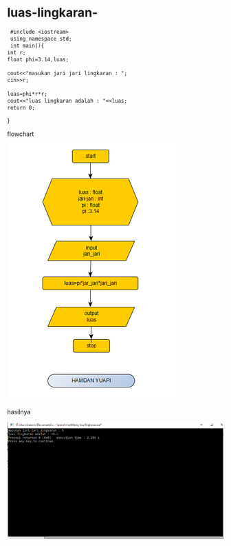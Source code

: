 # luas-lingkaran-

     #include <iostream>
     using namespace std;
     int main(){
    int r;
    float phi=3.14,luas;

    cout<<"masukan jari jari lingkaran : ";
    cin>>r;

    luas=phi*r*r;
    cout<<"luas lingkaran adalah : "<<luas;
    return 0;

}


flowchart

![img](https://github.com/hamdanyuapi/luas-lingkaran-/blob/master/flowchart%20%20lingkaran.png?raw=true)

hasilnya

![img](https://github.com/hamdanyuapi/luas-lingkaran-/blob/master/hasil%20nya.png)


